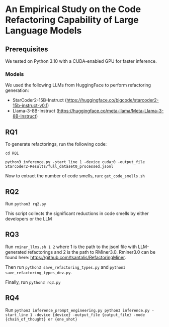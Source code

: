 # An Empirical Study on the Code Refactoring Capability of Large Language Models


## Prerequisites
We tested on Python 3.10 with a CUDA-enabled GPU for faster inference.

### Models
We used the following LLMs from HuggingFace to perform refactoring generation:
- StarCoder2-15B-Instruct (https://huggingface.co/bigcode/starcoder2-15b-instruct-v0.1)
- Llama-3-8B-Instruct (https://huggingface.co/meta-llama/Meta-Llama-3-8B-Instruct)


## RQ1
To generate refactorings, run the following code:
```
cd RQ1

python3 inference.py -start_line 1 -device cuda:0 -output_file Starcoder2-Results/full_dataset0_processed.jsonl
```

Now to extract the number of code smells, run: `get_code_smells.sh`

## RQ2
Run `python3 rq2.py`

This script collects the significant reductions in code smells by either developers or the LLM

## RQ3
Run `rminer_llms.sh 1 2` where 1 is the path to the jsonl file with LLM-generated refactorings and 2 is the path to RMiner3.0. Rminer3.0 can be found here: https://github.com/tsantalis/RefactoringMiner.

Then run `python3 save_refactoring_types.py` and `python3 save_refactoring_types_dev.py`.

Finally, run `python3 rq3.py`

## RQ4
Run `python3 inference_prompt_engineering.py python3 inference.py -start_line 1 -device {device} -output_file {output_file} -mode {chain_of_thought} or {one_shot}`
